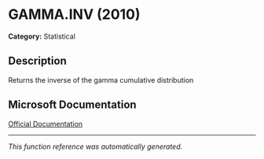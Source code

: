 # GAMMA.INV (2010)

**Category:** Statistical

## Description
Returns the inverse of the gamma cumulative distribution

## Microsoft Documentation
[Official Documentation](https://support.microsoft.com//en-us/office/gamma-inv-function-74991443-c2b0-4be5-aaab-1aa4d71fbb18)

---
*This function reference was automatically generated.*
